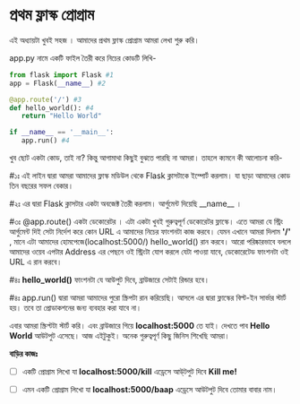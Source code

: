 # প্রথম ফ্লাস্ক প্রোগ্রাম

এই অধ্যায়টা খুবই সহজ । আমাদের প্রথম ফ্লাস্ক প্রোগ্রাম আমরা লেখা শুরু করি।

app.py নামে একটি ফাইল তৈরী করে নিচের কোডটি লিখি-

```python
from flask import Flask #1
app = Flask(__name__) #2

@app.route('/') #3
def hello_world(): #4
   return "Hello World" 

if __name__ == '__main__': 
   app.run() #4
```

খুব ছোট একটা কোড, তাই না? কিন্তু আগামাথা কিছুই বুঝতে পারছি না আমরা। তাহলে ক্যমনে কী আলোচনা করি-

\#১ঃ এই লাইন দ্বারা আমরা আমাদের ফ্লাস্ক মডিউল থেকে Flask ক্লাসটাকে ইম্পোর্ট করলাম। যা ছাড়া আমাদের কোড তিন বছরের সফল বেকার।

\#২ঃ এর দ্বারা Flask ক্লাসটার একটা অবজেক্ট তৈরী করলাম। আর্গুমেন্ট দিয়েছি \_\_name\_\_ ।

\#৩ঃ @app.route\(\) একটা ডেকোরেটর । এটা একটা খুবই গুরুত্বপূর্ণ ডেকোরেটর ফ্লাস্কে। এতে আমরা যে স্ট্রিং আর্গুমেন্ট দিই সেটা নির্দেশ করে কোন URL এ আমাদের নিচের ফাংশনটা কাজ করবে। যেমন এখানে আমরা দিলাম **'/'** , মানে এটা আমাদের হোমপেজে\(localhost:5000/\) hello\_world\(\) রান করবে। আরো পরিষ্কারভাবে বললে আমাদের ওয়েব এপটার Address এর পেছনে ওই স্ট্রিংটা যোগ করলে যেটা পাওয়া যাবে, ডেকোরেটেড ফাংশনটা ওই URL এ রান করবে।

\#৪ঃ **hello\_world\(\)** ফাংশনটা যে আউপুট দিবে, ব্রাউজারে সেটাই রিন্ডার হবে।

\#৪ঃ app.run\(\) দ্বারা আমরা আমাদের পুরো স্ক্রিপটা রান করিয়েছি। আসলে এর দ্বারা ফ্লাস্কের বিল্ট-ইন সার্ভার স্টার্ট হয়। তবে তা প্রোডাকশনের জন্য ব্যবহার করা যাবে না।

এবার আমরা স্ক্রিপ্টটা স্টার্ট করি। এবং ব্রাউজারে গিয়ে **localhost:5000** তে যাই। দেখতে পাব **Hello World** আউটপুট এসেছে। আজ এইটুকুই। অনেক গুরুত্বপূর্ণ কিছু জিনিস শিখেছি আমরা।

**বাড়ির কাজঃ**

* [ ] একটি প্রোগ্রাম লিখো যা **localhost:5000/kill** এড্রেসে আউ্টপুট দিবে **Kill me!**
* [ ] এমন একটি প্রোগ্রাম লিখো যা **localhost:5000/baap** এড্রেসে আউটপুট দিবে তোমার বাবার নাম।

